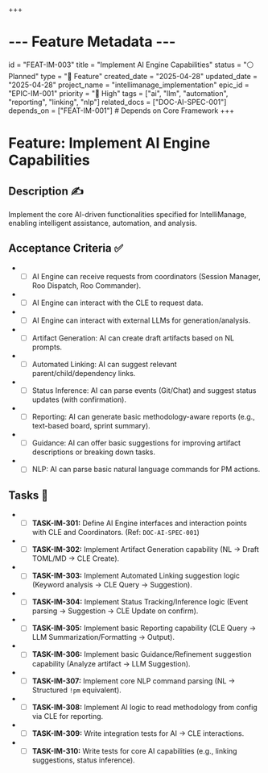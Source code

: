 +++
# --- Feature Metadata ---
id = "FEAT-IM-003"
title = "Implement AI Engine Capabilities"
status = "⚪️ Planned"
type = "🌟 Feature"
created_date = "2025-04-28"
updated_date = "2025-04-28"
project_name = "intellimanage_implementation"
epic_id = "EPIC-IM-001"
priority = "🔼 High"
tags = ["ai", "llm", "automation", "reporting", "linking", "nlp"]
related_docs = ["DOC-AI-SPEC-001"]
depends_on = ["FEAT-IM-001"] # Depends on Core Framework
+++

# Feature: Implement AI Engine Capabilities

## Description ✍️

Implement the core AI-driven functionalities specified for IntelliManage, enabling intelligent assistance, automation, and analysis.

## Acceptance Criteria ✅

*   - [ ] AI Engine can receive requests from coordinators (Session Manager, Roo Dispatch, Roo Commander).
*   - [ ] AI Engine can interact with the CLE to request data.
*   - [ ] AI Engine can interact with external LLMs for generation/analysis.
*   - [ ] Artifact Generation: AI can create draft artifacts based on NL prompts.
*   - [ ] Automated Linking: AI can suggest relevant parent/child/dependency links.
*   - [ ] Status Inference: AI can parse events (Git/Chat) and suggest status updates (with confirmation).
*   - [ ] Reporting: AI can generate basic methodology-aware reports (e.g., text-based board, sprint summary).
*   - [ ] Guidance: AI can offer basic suggestions for improving artifact descriptions or breaking down tasks.
*   - [ ] NLP: AI can parse basic natural language commands for PM actions.

## Tasks 📝

*   - [ ] **TASK-IM-301:** Define AI Engine interfaces and interaction points with CLE and Coordinators. (Ref: `DOC-AI-SPEC-001`)
*   - [ ] **TASK-IM-302:** Implement Artifact Generation capability (NL -> Draft TOML/MD -> CLE Create).
*   - [ ] **TASK-IM-303:** Implement Automated Linking suggestion logic (Keyword analysis -> CLE Query -> Suggestion).
*   - [ ] **TASK-IM-304:** Implement Status Tracking/Inference logic (Event parsing -> Suggestion -> CLE Update on confirm).
*   - [ ] **TASK-IM-305:** Implement basic Reporting capability (CLE Query -> LLM Summarization/Formatting -> Output).
*   - [ ] **TASK-IM-306:** Implement basic Guidance/Refinement suggestion capability (Analyze artifact -> LLM Suggestion).
*   - [ ] **TASK-IM-307:** Implement core NLP command parsing (NL -> Structured `!pm` equivalent).
*   - [ ] **TASK-IM-308:** Implement AI logic to read methodology from config via CLE for reporting.
*   - [ ] **TASK-IM-309:** Write integration tests for AI -> CLE interactions.
*   - [ ] **TASK-IM-310:** Write tests for core AI capabilities (e.g., linking suggestions, status inference).